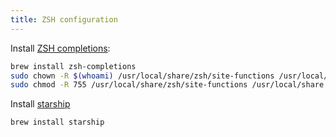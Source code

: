 ```yaml
---
title: ZSH configuration
---
```


Install [ZSH completions](https://github.com/zsh-users/zsh-completions):

```sh
brew install zsh-completions
sudo chown -R $(whoami) /usr/local/share/zsh/site-functions /usr/local/share /usr/local/share/zsh
sudo chmod -R 755 /usr/local/share/zsh/site-functions /usr/local/share /usr/local/share/zsh
```

Install [starship](http://starship.rs)

```sh
brew install starship 
```
